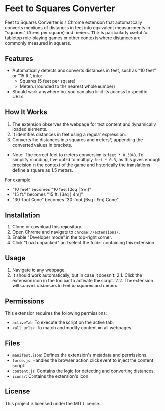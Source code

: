 # Feet to Squares Converter

Feet to Squares Converter is a Chrome extension that automatically converts mentions of distances in feet into equivalent measurements in "squares" (5 feet per square) and meters. This is particularly useful for tabletop role-playing games or other contexts where distances are commonly measured in squares.

## Features

- Automatically detects and converts distances in feet, such as "10 feet" or "15 ft.", into:
  - Squares (5 feet per square)
  - Meters (rounded to the nearest whole number)
- Should work anywhere but you can also limit its access to specific URLs.

## How It Works

1. The extension observes the webpage for text content and dynamically loaded elements.
2. It identifies distances in feet using a regular expression.
3. Converts the distances into squares and meters\*, appending the converted values in brackets.

- Note: The correct feet to meters conversion is `feet * 0.3048`. To simplify rounding, I've opted to multiply `feet * 0.3`, as this gives enough precision in the context of the game and historically the translations define a square as 1.5 meters.

For example:

- "10 feet" becomes "10 feet [2sq | 3m]"
- "15 ft." becomes "15 ft. [3sq | 4m]"
- "30-foot Cone" becomes "30-foot [6sq | 9m] Cone"

## Installation

1. Clone or download this repository.
2. Open Chrome and navigate to `chrome://extensions/`.
3. Enable "Developer mode" in the top-right corner.
4. Click "Load unpacked" and select the folder containing this extension.

## Usage

1. Navigate to any webpage.
2. It should work automatically, but in case it doesn't:
   2.1. Click the extension icon in the toolbar to activate the script.
   2.2. The extension will convert distances in feet to squares and meters.

## Permissions

This extension requires the following permissions:

- `activeTab`: To execute the script on the active tab.
- `<all_urls>`: To match and modify content on all webpages.

## Files

- `manifest.json`: Defines the extension's metadata and permissions.
- `force.js`: Handles the browser action click event to inject the content script.
- `content.js`: Contains the logic for detecting and converting distances.
- `icons/`: Contains the extension's icon.

## License

This project is licensed under the MIT License.
